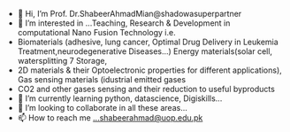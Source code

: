 - 👋 Hi, I’m Prof. Dr.ShabeerAhmadMian@shadowasuperpartner
- 👀 I’m interested in ...Teaching, Research & Development in computational Nano Fusion Technology i.e. 
- Biomaterials (adhesive, lung cancer,  Optimal Drug Delivery
in Leukemia Treatment,neurodegenerative Diseases...) Energy materials(solar cell, watersplitting 7 Storage,
- 2D materials & their Optoelectronic properties for different applications), Gas sensing materials (idustrial emitted gases
- CO2 and other gases sensing and their reduction to useful byproducts 
- 🌱 I’m currently learning python, datascience, Digiskills...
- 💞️ I’m looking to collaborate in all these areas...
- 📫 How to reach me ...shabeerahmad@uop.edu.pk

<!---
shadowasuperpartner/shadowasuperpartner is a ✨ special ✨ repository because its `README.md` (this file) appears on your GitHub profile.
You can click the Preview link to take a look at your changes.
--->
